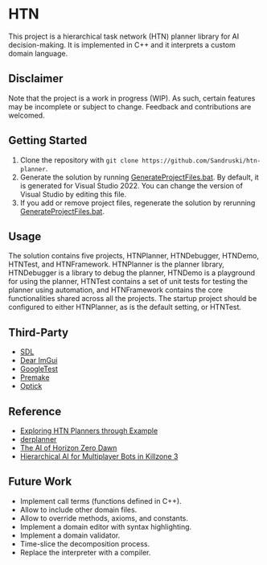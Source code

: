 # HTN
This project is a hierarchical task network (HTN) planner library for AI decision-making. It is implemented in C++ and it interprets a custom domain language.

## Disclaimer
Note that the project is a work in progress (WIP). As such, certain features may be incomplete or subject to change. Feedback and contributions are welcomed.

## Getting Started
1. Clone the repository with `git clone https://github.com/Sandruski/htn-planner`.
2. Generate the solution by running [GenerateProjectFiles.bat](https://github.com/Sandruski/htn-planner/blob/main/GenerateProjectFiles.bat). By default, it is generated for Visual Studio 2022. You can change the version of Visual Studio by editing this file.
3. If you add or remove project files, regenerate the solution by rerunning [GenerateProjectFiles.bat](https://github.com/Sandruski/htn-planner/blob/main/GenerateProjectFiles.bat).

## Usage
The solution contains five projects, HTNPlanner, HTNDebugger, HTNDemo, HTNTest, and HTNFramework. HTNPlanner is the planner library, HTNDebugger is a library to debug the planner, HTNDemo is a playground for using the planner, HTNTest contains a set of unit tests for testing the planner using automation, and HTNFramework contains the core functionalities shared across all the projects. The startup project should be configured to either HTNPlanner, as is the default setting, or HTNTest.

## Third-Party
- [SDL](https://www.libsdl.org/)
- [Dear ImGui](https://github.com/ocornut/imgui)
- [GoogleTest](https://google.github.io/googletest/)
- [Premake](https://premake.github.io/)
- [Optick](https://github.com/bombomby/optick)

## Reference
- [Exploring HTN Planners
through Example](https://www.gameaipro.com/GameAIPro/GameAIPro_Chapter12_Exploring_HTN_Planners_through_Example.pdf)
- [derplanner](https://github.com/alexshafranov/derplanner)
- [The AI of Horizon Zero Dawn](https://www.guerrilla-games.com/read/the-ai-of-horizon-zero-dawn)
- [Hierarchical AI for Multiplayer
Bots in Killzone 3](https://www.gameaipro.com/GameAIPro/GameAIPro_Chapter29_Hierarchical_AI_for_Multiplayer_Bots_in_Killzone_3.pdf)

## Future Work
- Implement call terms (functions defined in C++).
- Allow to include other domain files.
- Allow to override methods, axioms, and constants.
- Implement a domain editor with syntax highlighting.
- Implement a domain validator.
- Time-slice the decomposition process.
- Replace the interpreter with a compiler.